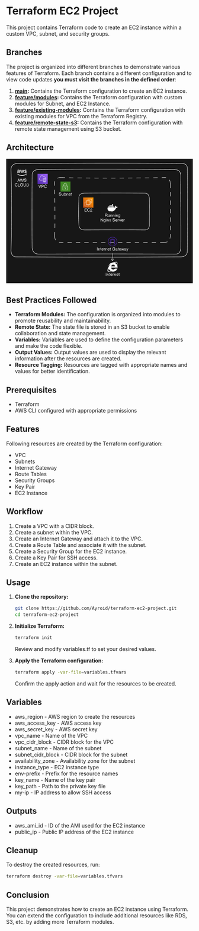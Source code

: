 # Terraform EC2 Project

This project contains Terraform code to create an EC2 instance within a custom VPC, subnet, and security groups.

## Branches

The project is organized into different branches to demonstrate various features of Terraform. Each branch contains a different configuration and to view code updates **you must visit the branches in the defined order**:

1. **[main](https://github.com/Ayroid/terraform-ec2-project/tree/master):** Contains the Terraform configuration to create an EC2 instance.
1. **[feature/modules](https://github.com/Ayroid/terraform-ec2-project/tree/modules):** Contains the Terraform configuration with custom modules for Subnet, and EC2 Instance.
1. **[feature/existing-modules](https://github.com/Ayroid/terraform-ec2-project/tree/existing-modules):** Contains the Terraform configuration with existing modules for VPC from the Terraform Registry.
1. **[feature/remote-state-s3](https://github.com/Ayroid/terraform-ec2-project/tree/remote-state-s3):** Contains the Terraform configuration with remote state management using S3 bucket.

## Architecture

![Architecture](images/architecture.png)

## Best Practices Followed

- **Terraform Modules:** The configuration is organized into modules to promote reusability and maintainability.
- **Remote State:** The state file is stored in an S3 bucket to enable collaboration and state management.
- **Variables:** Variables are used to define the configuration parameters and make the code flexible.
- **Output Values:** Output values are used to display the relevant information after the resources are created.
- **Resource Tagging:** Resources are tagged with appropriate names and values for better identification.

## Prerequisites

- Terraform
- AWS CLI configured with appropriate permissions

## Features

Following resources are created by the Terraform configuration:

- VPC
- Subnets
- Internet Gateway
- Route Tables
- Security Groups
- Key Pair
- EC2 Instance

## Workflow

1. Create a VPC with a CIDR block.
2. Create a subnet within the VPC.
3. Create an Internet Gateway and attach it to the VPC.
4. Create a Route Table and associate it with the subnet.
5. Create a Security Group for the EC2 instance.
6. Create a Key Pair for SSH access.
7. Create an EC2 instance within the subnet.

## Usage

1. **Clone the repository:**

   ```sh
   git clone https://github.com/Ayroid/terraform-ec2-project.git
   cd terraform-ec2-project
   ```

2. **Initialize Terraform:**

   ```sh
   terraform init
   ```

   Review and modify variables.tf to set your desired values.

3. **Apply the Terraform configuration:**

   ```sh
   terraform apply -var-file=variables.tfvars
   ```

   Confirm the apply action and wait for the resources to be created.

## Variables

- aws_region - AWS region to create the resources
- aws_access_key - AWS access key
- aws_secret_key - AWS secret key
- vpc_name - Name of the VPC
- vpc_cidr_block - CIDR block for the VPC
- subnet_name - Name of the subnet
- subnet_cidr_block - CIDR block for the subnet
- availability_zone - Availability zone for the subnet
- instance_type - EC2 instance type
- env-prefix - Prefix for the resource names
- key_name - Name of the key pair
- key_path - Path to the private key file
- my-ip - IP address to allow SSH access

## Outputs

- aws_ami_id - ID of the AMI used for the EC2 instance
- public_ip - Public IP address of the EC2 instance

## Cleanup

To destroy the created resources, run:

```sh
terraform destroy -var-file=variables.tfvars
```

## Conclusion

This project demonstrates how to create an EC2 instance using Terraform. You can extend the configuration to include additional resources like RDS, S3, etc. by adding more Terraform modules.
